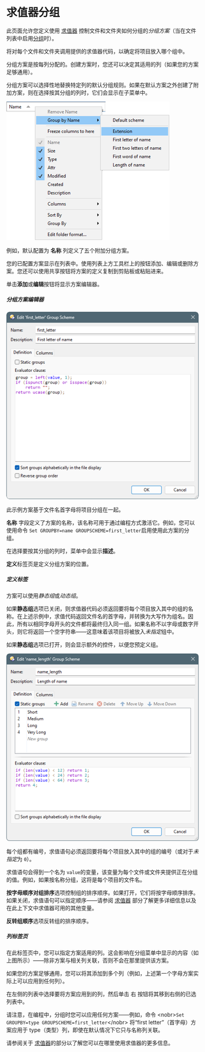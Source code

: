 # 求值器分组

此页面允许您定义使用 [求值器](/Manual/evaluator/README.zh.md) 控制文件和文件夹如何分组的*分组方案*（当在文件列表中启用[分组](/Manual/basic_concepts/sorting_and_grouping/manual_sorting.zh.md)时）。

将对每个文件和文件夹调用提供的求值器代码，以确定将项目放入哪个组中。

分组方案是按每列分配的。创建方案时，您还可以决定其适用的列（如果您的方案足够通用）。

分组方案可以选择性地替换特定列的默认分组规则。如果在默认方案之外创建了附加方案，则在选择按其分组的列时，它们会显示在子菜单中。

![group_schemes.png](/Manual/images/media/13/group_schemes.png)

例如，默认配置为 **名称** 列定义了五个附加分组方案。

您的已配置方案显示在列表中。使用列表上方工具栏上的按钮添加、编辑或删除方案。您还可以使用共享按钮将方案的定义复制到剪贴板或粘贴进来。

单击**添加**或**编辑**按钮将显示方案编辑器。

##### 分组方案编辑器

![group_scheme_editor.png](/Manual/images/media/13/group_scheme_editor.png)

此示例方案基于文件名首字母将项目分组在一起。

**名称** 字段定义了方案的名称，该名称可用于通过编程方式激活它。例如，您可以使用命令 `Set GROUPBY=name GROUPSCHEME=first_letter`启用使用此方案的分组。

在选择要按其分组的列时，菜单中会显示**描述**。

**定义**标签页是定义分组方案的位置。

##### 定义标签

方案可以使用*静态组*或*动态组*。

如果**静态组**选项已关闭，则求值器代码必须返回要将每个项目放入其中的组的名称。在上述示例中，求值代码返回文件名的首字母，并转换为大写作为组名。因此，所有以相同字母开头的文件都将最终归入同一组。如果名称不以字母或数字开头，则它将返回一个空字符串——这意味着该项目将被放入*未指定*组中。

如果**静态组**选项已打开，则会显示额外的控件，以便您预定义组。

![group_scheme_editor_static.png](/Manual/images/media/13/group_scheme_editor_static.png)

每个组都有编号，求值语句必须返回要将每个项目放入其中的组的编号（或对于*未指定*为 `0`）。

求值语句会得到一个名为 `value`的变量，该变量为每个文件或文件夹提供正在分组的值。例如，如果按名称分组，这将是每个项目的文件名。

**按字母顺序对组排序**选项控制组的排序顺序。如果打开，它们将按字母顺序排序。如果关闭，求值语句可以指定顺序——请参阅 [求值器](/Manual/evaluator/applicable_contexts/evaluator_groups.zh.md) 部分了解更多详细信息以及在此上下文中求值器可用的其他变量。

**反转组顺序**选项反转组的排序顺序。

##### 列标签页

在此标签页中，您可以指定方案适用的列。这会影响在分组菜单中显示的内容（如上图所示）——除非方案与相关列关联，否则不会在那里提供该方案。

如果您的方案足够通用，您可以将其添加到多个列（例如，上述第一个字母方案实际上可以应用到任何列）。

在左侧的列表中选择要将方案应用到的列，然后单击 <kbd>右</kbd> 按钮将其移到右侧的已选列表中。

请注意，在编程中，分组时您可以应用任何方案——例如，命令 \<nobr\>`Set GROUPBY=type GROUPSCHEME=first_letter`\</nobr\> 将“first letter”（首字母）方案应用于 type（类型）列，即使在默认情况下它只与名称列关联。

请参阅关于 [求值器](/Manual/evaluator/README.zh.md)的部分以了解您可以在哪里使用求值器的更多信息。